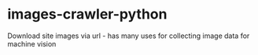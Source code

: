 # images-crawler-python
Download site images via url - has many uses for collecting image data for machine vision
